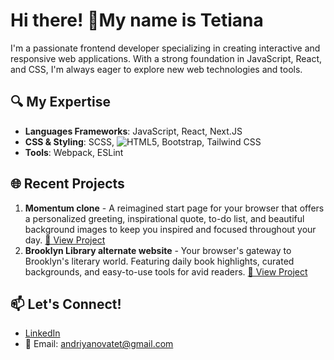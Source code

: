 # Hi there! 👋My name is Tetiana

I'm a passionate frontend developer specializing in creating interactive and responsive web applications. With a strong foundation in JavaScript, React, and CSS, I'm always eager to explore new web technologies and tools.

## 🔍 My Expertise

- **Languages Frameworks**: JavaScript, React, Next.JS
- **CSS & Styling**: SCSS, ![HTML5](https://img.shields.io/badge/html5-%23E34F26.svg?style=for-the-badge&logo=html5&logoColor=white), Bootstrap, Tailwind CSS
- **Tools**: Webpack, ESLint

## 🌐 Recent Projects

1. **Momentum clone** - A reimagined start page for your browser that offers a personalized greeting, inspirational quote, to-do list, and beautiful background images to keep you inspired and focused throughout your day.
    [🔗 View Project](https://tanyaa-a.github.io/Momentum-clone/momentum/)
2. **Brooklyn Library alternate website** - Your browser's gateway to Brooklyn's literary world. Featuring daily book highlights, curated backgrounds, and easy-to-use tools for avid readers.
    [🔗 View Project](https://tanyaa-a.github.io/Brooklyn-Library/library/)

## 📫 Let's Connect!

- [LinkedIn](www.linkedin.com/in/tanya-andr)
- 📧 Email: andriyanovatet@gmail.com




